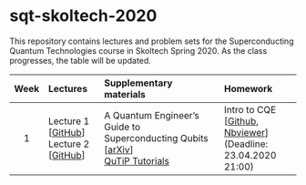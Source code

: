 # sqt-skoltech-2020

This repository contains lectures and problem sets for the Superconducting Quantum Technologies course in Skoltech Spring 2020. As the class progresses, the table will be updated.

| Week | Lectures | Supplementary materials | Homework | 
|:------:|:----------|:----------|:----------|
|1| Lecture 1 [[GitHub](Lectures/SQT_2020_1a.pdf)] <br> Lecture 2 [[GitHub](Lectures/SQT_2020_2a.pdf)] | A Quantum Engineer’s Guide to Superconducting Qubits [[arXiv](https://arxiv.org/pdf/1904.06560.pdf)] <br> [QuTiP Tutorials](http://qutip.org/tutorials.html)| Intro to CQE [[Github](HW1-intro-to-CQE/HW1-Intro-to-CQE-I.ipynb), [Nbviewer](https://nbviewer.jupyter.org)] <br> (Deadline: 23.04.2020 21:00)|